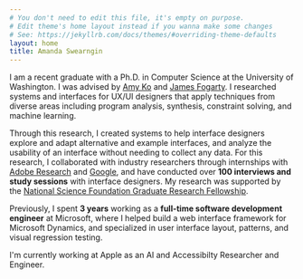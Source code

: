 ```yaml
---
# You don't need to edit this file, it's empty on purpose.
# Edit theme's home layout instead if you wanna make some changes
# See: https://jekyllrb.com/docs/themes/#overriding-theme-defaults
layout: home
title: Amanda Swearngin
---
```

I am a recent graduate with a Ph.D. in Computer Science at the University of Washington. I was 
	advised by <a href="https://faculty.washington.edu/ajko/">Amy Ko</a> and 
	<a href="https://homes.cs.washington.edu/~jfogarty/">James Fogarty</a>. I researched systems and interfaces for UX/UI designers that apply techniques from diverse areas including program analysis, synthesis, constraint solving, and machine learning.

Through this research, I created systems to help interface designers explore and adapt
alternative and example interfaces, and analyze the usability of an interface without needing to collect any data. For this research, I collaborated with industry researchers through internships with <a href="https://research.adobe.com/">Adobe Research</a> and 
<a href="https://ai.google/research/">Google</a>, and have conducted over <b>100 interviews and study sessions</b> with interface designers. My research was supported by the <a href="https://www.nsfgrfp.org/">National Science Foundation Graduate Research Fellowship</a>.

Previously, I spent <b>3 years</b> working as a <b>full-time software development engineer</b> at Microsoft, where I helped build a web interface framework for Microsoft Dynamics, and specialized in user interface layout, patterns, and visual regression testing. 

I'm currently working at Apple as an AI and Accessibilty Researcher and Engineer. 

